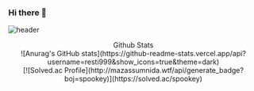 ### Hi there 👋

<!--
**resti999/resti999** is a ✨ _special_ ✨ repository because its `README.md` (this file) appears on your GitHub profile.

Here are some ideas to get you started:

- 🔭 I’m currently working on ...
- 🌱 I’m currently learning ...
- 👯 I’m looking to collaborate on ...
- 🤔 I’m looking for help with ...
- 💬 Ask me about ...
- 📫 How to reach me: ...
- 😄 Pronouns: ...
- ⚡ Fun fact: ...
-->

![header](https://capsule-render.vercel.app/api?type=shark&color=auto&height=300&section=header&text=resti999%20&fontSize=90)

<div align="center">Github Stats</div>

<div align="center">![Anurag's GitHub stats](https://github-readme-stats.vercel.app/api?username=resti999&show_icons=true&theme=dark)</div>

<div align="center">[![Solved.ac Profile](http://mazassumnida.wtf/api/generate_badge?boj=spookey)](https://solved.ac/spookey)</div>



